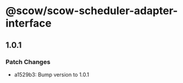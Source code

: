 # @scow/scow-scheduler-adapter-interface

## 1.0.1

### Patch Changes

- a1529b3: Bump version to 1.0.1
